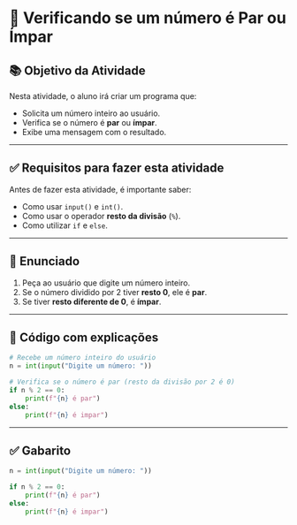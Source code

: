 
# 🔢 Verificando se um número é Par ou Ímpar

## 📚 Objetivo da Atividade

Nesta atividade, o aluno irá criar um programa que:

- Solicita um número inteiro ao usuário.
- Verifica se o número é **par** ou **ímpar**.
- Exibe uma mensagem com o resultado.

---

## ✅ Requisitos para fazer esta atividade

Antes de fazer esta atividade, é importante saber:

- Como usar `input()` e `int()`.
- Como usar o operador **resto da divisão** (`%`).
- Como utilizar `if` e `else`.

---

## 🧠 Enunciado

1. Peça ao usuário que digite um número inteiro.
2. Se o número dividido por 2 tiver **resto 0**, ele é **par**.
3. Se tiver **resto diferente de 0**, é **ímpar**.

---

## 🧪 Código com explicações

```python
# Recebe um número inteiro do usuário
n = int(input("Digite um número: "))

# Verifica se o número é par (resto da divisão por 2 é 0)
if n % 2 == 0:
    print(f"{n} é par")
else:
    print(f"{n} é impar")
```

---

## ✅ Gabarito

```python
n = int(input("Digite um número: "))

if n % 2 == 0:
    print(f"{n} é par")
else:
    print(f"{n} é impar")
```
